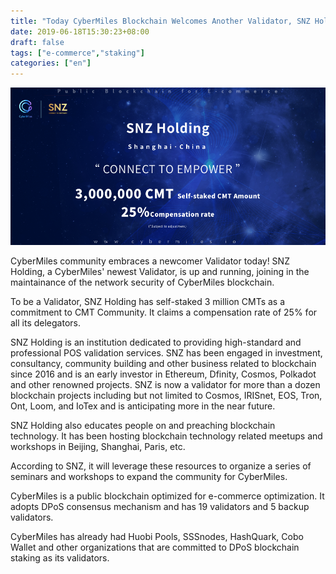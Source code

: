 ```yaml
---
title: "Today CyberMiles Blockchain Welcomes Another Validator, SNZ Holding"
date: 2019-06-18T15:30:23+08:00
draft: false
tags: ["e-commerce","staking"] 
categories: ["en"] 
---
```

![](/images/20190618-CMTs-staking-01.png)

CyberMiles community embraces a newcomer Validator today! SNZ Holding, a CyberMiles' newest Validator, is up and running, joining in  the  maintainance of the network security of CyberMiles blockchain. 

To be a Validator, SNZ Holding has self-staked 3 million CMTs as a commitment to CMT Community. It claims a compensation rate of 25% for all its delegators.

SNZ Holding is an institution dedicated to providing high-standard and professional POS validation services. SNZ has been engaged in investment, consultancy, community building and other business related to blockchain since 2016 and is an early investor in Ethereum, Dfinity, Cosmos, Polkadot and other renowned projects. SNZ is now a validator for more than a dozen blockchain projects including but not limited to Cosmos, IRISnet, EOS, Tron, Ont, Loom, and IoTex and is anticipating more in the near future.

SNZ Holding also educates people on and preaching blockchain technology. It has been hosting blockchain technology related meetups and workshops in Beijing, Shanghai, Paris, etc.

According to SNZ, it will leverage these resources to organize a series of seminars and workshops to expand the community for CyberMiles. 

CyberMiles is a public blockchain optimized for e-commerce optimization. It adopts DPoS consensus mechanism and has 19 validators and 5 backup validators. 

CyberMiles has already had Huobi Pools, SSSnodes, HashQuark, Cobo Wallet and other organizations that are committed to DPoS blockchain staking as its validators.

